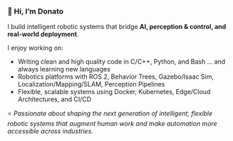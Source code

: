 ### 👋 Hi, I’m Donato

I build intelligent robotic systems that bridge **AI, perception & control, and real-world deployment**.  

I enjoy working on:
- Writing clean and high quality code in C/C++, Python, and Bash ... and always learning new languages  
- Robotics platforms with ROS 2, Behavior Trees, Gazebo/Isaac Sim, Localization/Mapping/SLAM, Perception Pipelines  
- Flexible, scalable systems using Docker, Kubernetes, Edge/Cloud Architectures, and CI/CD 

⭐️ *Passionate about shaping the next generation of intelligent, flexible robotic systems that augment human work and make automation more accessible across industries.*
